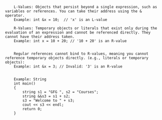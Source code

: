 


        L-Values: Objects that persist beyond a single expression, such as variables or references. You can take their address using the & operator.
        Example: int &x = 10;  // 'x' is an L-value

        R-Values: Temporary objects or literals that exist only during the evaluation of an expression and cannot be referenced directly. They cannot have their address taken.
        Example: int x = 10 + 20; // '10 + 20' is an R-value


        Regular references cannot bind to R-values, meaning you cannot reference temporary objects directly. (e.g., literals or temporary objects):
        Example: int &x = 3; // Invalid: '3' is an R-value 


        Example: String
        int main()
        {
            string s1 = "GFG ", s2 = "Courses";
            string &&s3 = s1 + s2;
            s3 = "Welcome to " + s3;
            cout << s3 << endl;
            return 0;
        }